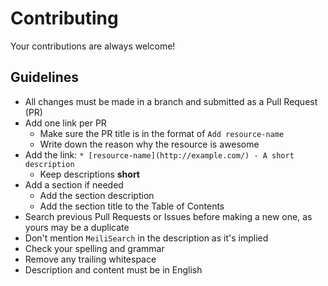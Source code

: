 # Contributing

Your contributions are always welcome!

## Guidelines

* All changes must be made in a branch and submitted as a Pull Request (PR)
* Add one link per PR
    * Make sure the PR title is in the format of `Add resource-name`
    * Write down the reason why the resource is awesome
* Add the link: `* [resource-name](http://example.com/) - A short description`
    * Keep descriptions **short**
* Add a section if needed
    * Add the section description
    * Add the section title to the Table of Contents
* Search previous Pull Requests or Issues before making a new one, as yours may be a duplicate
* Don't mention `MeiliSearch` in the description as it's implied
* Check your spelling and grammar
* Remove any trailing whitespace
* Description and content must be in English
